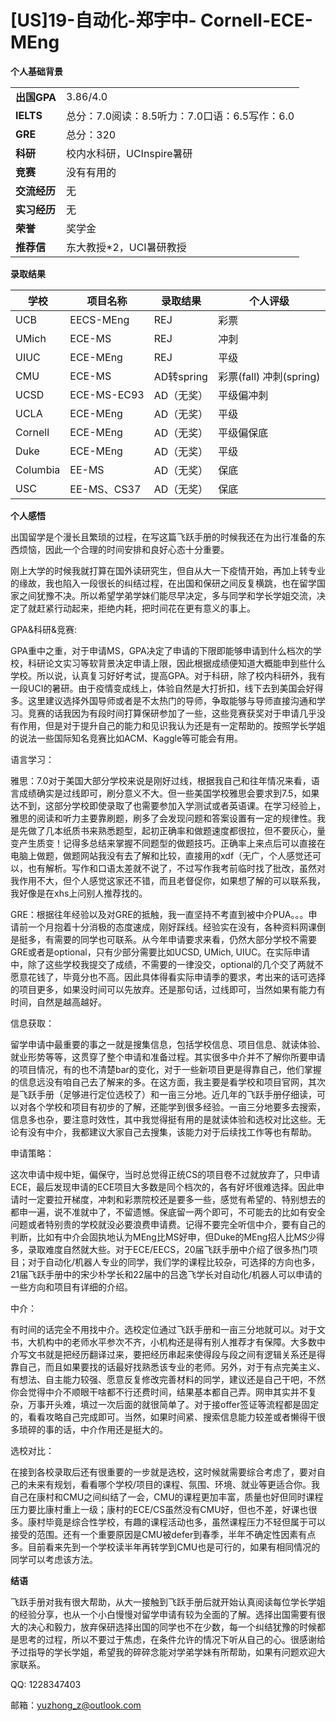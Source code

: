 # [US]19-自动化-郑宇中- Cornell-ECE-MEng

**个人基础背景**

|  |  |
| --- | --- |
| **出国GPA** | 3.86/4.0 |
| **IELTS** | 总分：7.0阅读：8.5听力：7.0口语：6.5写作：6.0 |
| **GRE** | 总分：320 |
| **科研** | 校内水科研，UCInspire暑研 |
| **竞赛** | 没有有用的 |
| **交流经历** | 无 |
| **实习经历** | 无 |
| **荣誉** | 奖学金 |
| **推荐信** | 东大教授*2，UCI暑研教授 |

**录取结果**

| 学校 | 项目名称 | 录取结果 | 个人评级 |
| --- | --- | --- | --- |
| UCB | EECS-MEng | REJ | 彩票 |
| UMich | ECE-MS | REJ | 冲刺 |
| UIUC | ECE-MEng | REJ | 平级 |
| CMU | ECE-MS | AD转spring | 彩票(fall) 冲刺(spring) |
| UCSD | ECE-MS-EC93 | AD（无奖） | 平级偏冲刺 |
| UCLA | ECE-MEng | AD（无奖） | 平级 |
| Cornell | ECE-MEng | AD（无奖） | 平级偏保底 |
| Duke | ECE-MEng | AD（无奖） | 平级 |
| Columbia | EE-MS | AD（无奖） | 保底 |
| USC | EE-MS、CS37 | AD（无奖） | 保底 |

**个人感悟**

出国留学是个漫长且繁琐的过程，在写这篇飞跃手册的时候我还在为出行准备的东西烦恼，因此一个合理的时间安排和良好心态十分重要。

刚上大学的时候我就打算在国外读研究生，但自从大一下疫情开始，再加上转专业的缘故，我也陷入一段很长的纠结过程，在出国和保研之间反复横跳，也在留学国家之间犹豫不决。所以希望学弟学妹们能尽早决定，多与同学和学长学姐交流，决定了就赶紧行动起来，拒绝内耗，把时间花在更有意义的事上。

GPA&科研&竞赛:

GPA重中之重，对于申请MS，GPA决定了申请的下限即能够申请到什么档次的学校，科研论文实习等软背景决定申请上限，因此根据成绩便知道大概能申到些什么学校。所以说，认真复习好好考试，提高GPA。对于科研，除了校内科研外，我有一段UCI的暑研。由于疫情变成线上，体验自然是大打折扣，线下去到美国会好得多。这里建议选择外国导师或者是不太热门的导师，争取能够与导师直接沟通和学习。竞赛的话我因为有段时间打算保研参加了一些，这些竞赛获奖对于申请几乎没有作用，但是对于提升自己的能力和见识我认为还是有一定帮助的。按照学长学姐的说法一些国际知名竞赛比如ACM、Kaggle等可能会有用。

语言学习：

雅思：7.0对于美国大部分学校来说是刚好过线，根据我自己和往年情况来看，语言成绩确实是过线即可，刷分意义不大。但一些美国学校雅思会要求到7.5，如果达不到，这部分学校即使录取了也需要参加入学测试或者英语课。在学习经验上，雅思的阅读和听力主要靠刷题，刷多了会发现问题和答案设置有一定的规律性。我是先做了几本纸质书来熟悉题型，起初正确率和做题速度都很拉，但不要灰心，量变产生质变！记得多总结来掌握不同题型的做题技巧。正确率上来点后可以直接在电脑上做题，做题网站我没有去了解和比较，直接用的xdf（无广，个人感觉还可以，也有解析。写作和口语太差就不说了，不过写作我考前临时找了批改，虽然对我作用不大，但个人感觉这家还不错，而且老督促你，如果想了解的可以联系我，我好像是在xhs上问别人推荐找的。

GRE：根据往年经验以及对GRE的抵触，我一直坚持不考直到被中介PUA。。。申请前一个月抱着十分消极的态度速成，刚好踩线。经验实在没有，各种资料网课倒是挺多，有需要的同学也可联系。从今年申请要求来看，仍然大部分学校不需要GRE或者是optional，只有少部分需要比如UCSD, UMich, UIUC。在实际申请中，除了这些学校我提交了成绩，不需要的一律没交，optional的几个交了两就不愿意花钱了，毕竟分也不高。因此具体得看实际申请季的要求，考出来的话可选择的项目更多，如果没时间可以先放弃。还是那句话，过线即可，当然如果有能力有时间，自然是越高越好。

信息获取：

留学申请中最重要的事之一就是搜集信息，包括学校信息、项目信息、就读体验、就业形势等等，这贯穿了整个申请和准备过程。其实很多中介并不了解你所要申请的项目情况，有的也不清楚bar的变化，对于一些新项目更是得靠自己，他们掌握的信息远没有咱自己去了解来的多。在这方面，我主要是看学校和项目官网，其次是飞跃手册（足够进行定位选校了）和一亩三分地。近几年的飞跃手册仔细读，可以对各个学校和项目有初步的了解，还能学到很多经验。一亩三分地要多去搜索，信息多也杂，要注意时效性，其中我觉得挺有用的是就读体验和选校对比这些。无论有没有中介，我都建议大家自己去搜集，该能力对于后续找工作等也有帮助。

申请策略：

这次申请中规中矩，偏保守，当时总觉得正统CS的项目卷不过就放弃了，只申请ECE，最后发现申请的ECE项目大多数是同个档次的，各有好坏很难选择。因此申请时一定要拉开梯度，冲刺和彩票院校还是要多一些，感觉有希望的、特别想去的都申一遍，说不准就中了，不留遗憾。保底留一两个即可，不可能去的比如有安全问题或者特别贵的学校就没必要浪费申请费。记得不要完全听信中介，要有自己的判断，比如有中介会固执地认为MEng比MS好申，但Duke的MEng招人比MS少得多，录取难度自然就大些。对于ECE/EECS，20届飞跃手册中介绍了很多热门项目；对于自动化/机器人专业的同学，我们学的课程比较杂，可选择的方向也多，21届飞跃手册中的宋少朴学长和22届中的吕逸飞学长对自动化/机器人可以申请的一些方向和项目有详细的介绍。

中介：

有时间的话完全不用找中介。选校定位通过飞跃手册和一亩三分地就可以。对于文书，大机构中的老师水平参次不齐，小机构还是得有别人推荐才有保障。大多数中介写文书就是把经历翻译过来，要把经历串起来使得段与段之间有逻辑关系还是得靠自己，而且如果要找的话最好找熟悉该专业的老师。另外，对于有点完美主义、有想法、自主能力较强、愿意反复修改完善材料的同学，建议还是自己干吧，不然你会觉得中介不顺眼干啥都不行还费时间，结果基本都自己弄。网申其实并不复杂，万事开头难，填过一次后面的就很简单了。对于接offer签证等流程都是固定的，看看攻略自己完成即可。当然，如果时间紧、搜索信息能力较差或者懒得干很多琐碎的事的话，中介作用还是挺大的。

选校对比：

在接到各校录取后还有很重要的一步就是选校，这时候就需要综合考虑了，要对自己的未来有规划，看看哪个学校/项目的课程、氛围、环境、就业等更适合你。我自己在康村和CMU之间纠结了一会，CMU的课程更加丰富，质量也好但同时课程压力要比康村重上一级；康村的ECE/CS虽然没有CMU好，但也不差，好课也很多。康村毕竟是综合性学校，有趣的课程活动也多，虽然课程压力不轻但属于可以接受的范围。还有一个重要原因是CMU被defer到春季，半年不确定性因素有点多。目前看来先到一个学校读半年再转学到CMU也是可行的，如果有相同情况的同学可以考虑该方法。

**结语**

飞跃手册对我有很大帮助，从大一接触到飞跃手册后就开始认真阅读每位学长学姐的经验分享，也从一个小白慢慢对留学申请有较为全面的了解。选择出国需要有很大的决心和毅力，放弃保研选择出国的同学也不在少数，每一个纠结犹豫的时候都是思考的过程，所以不要过于焦虑，在条件允许的情况下听从自己的心。很感谢给予过指导的学长学姐，希望我的碎碎念能对学弟学妹有所帮助，如果有问题欢迎大家联系。

QQ: 1228347403

邮箱：[yuzhong_z@outlook.com](mailto:yuzhong_z@outlook.com)
